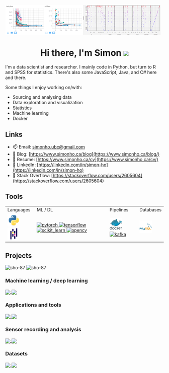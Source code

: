 <img src="images/training_plots.png" width="49%" align="center"/><img src="images/scatter.png" width="49%" align="center"/>

<h1 align="center">Hi there, I'm Simon <img src="https://media.giphy.com/media/hvRJCLFzcasrR4ia7z/giphy.gif" width="25px"></h1>

I'm a data scientist and researcher. I mainly code in Python, but turn to R and SPSS for statistics. There's also some JavaScript, Java, and C# here and there.

Some things I enjoy working on/with:

* Sourcing and analysing data
* Data exploration and visualization
* Statistics
* Machine learning
* Docker

## Links

* 📫 Email: simonho.ubc@gmail.com
* 📝 Blog: [https://www.simonho.ca/blog](https://www.simonho.ca/blog/)
* 📄 Resume: [https://www.simonho.ca/cv](https://www.simonho.ca/cv/)
* 🔷 LinkedIn: [https://linkedin.com/in/simon-ho](https://linkedin.com/in/simon-ho)
* 🔶 Stack Overflow: [https://stackoverflow.com/users/2605604](https://stackoverflow.com/users/2605604)

## Tools

<table width=90%>
  <tr>
    <td>Languages</td>
    <td>ML / DL</td>
    <td>Pipelines</td>
    <td>Databases</td>
  </tr>
  <tr>
    <td>
      <a href="https://www.python.org" target="_blank" rel="noreferrer"> <img src="https://raw.githubusercontent.com/devicons/devicon/master/icons/python/python-original.svg" alt="python" width="40" height="40"/> </a> <a href="https://pandas.pydata.org/" target="_blank" rel="noreferrer"> <img src="https://raw.githubusercontent.com/devicons/devicon/2ae2a900d2f041da66e950e4d48052658d850630/icons/pandas/pandas-original.svg" alt="pandas" width="40" height="40"/> </a>
    </td>
    <td>
      <a href="https://pytorch.org/" target="_blank" rel="noreferrer"> <img src="https://www.vectorlogo.zone/logos/pytorch/pytorch-icon.svg" alt="pytorch" width="40" height="40"/> </a> </a> <a href="https://www.tensorflow.org" target="_blank" rel="noreferrer"> <img src="https://www.vectorlogo.zone/logos/tensorflow/tensorflow-icon.svg" alt="tensorflow" width="40" height="40"/> </a> <a href="https://scikit-learn.org/" target="_blank" rel="noreferrer"> <img src="https://upload.wikimedia.org/wikipedia/commons/0/05/Scikit_learn_logo_small.svg" alt="scikit_learn" width="40" height="40"/> <a href="https://opencv.org/" target="_blank" rel="noreferrer"> <img src="https://www.vectorlogo.zone/logos/opencv/opencv-icon.svg" alt="opencv" width="40" height="40"/> </a>
    </td>
    <td>
      <a href="https://www.docker.com/" target="_blank" rel="noreferrer"> <img src="https://raw.githubusercontent.com/devicons/devicon/master/icons/docker/docker-original-wordmark.svg" alt="docker" width="40" height="40"/> </a> <a href="https://kafka.apache.org/" target="_blank" rel="noreferrer"> <img src="https://www.vectorlogo.zone/logos/apache_kafka/apache_kafka-icon.svg" alt="kafka" width="40" height="40"/> </a>
    </td>
    <td>
      <a href="https://www.mysql.com/" target="_blank" rel="noreferrer"> <img src="https://raw.githubusercontent.com/devicons/devicon/master/icons/mysql/mysql-original-wordmark.svg" alt="mysql" width="40" height="40"/> </a>
    </td>
  </tr>
</table>

## Projects

<img src="https://github-readme-stats.vercel.app/api?username=sho-87&show_icons=true&locale=en&hide=prs&count_private=true&theme=default&hide_border=True&include_all_commits=True" alt="sho-87" /> <img src="https://github-profile-trophy.vercel.app/?username=sho-87&rank=SECRET,SSS,SS,S,AAA,AA,A&theme=flat&margin-w=5&margin-h=4&no-frame=true&row=2&column=3" alt="sho-87" height="170"/>

### Machine learning / deep learning

<a href="https://github.com/sho-87/webcam-eye-tracker">
  <img align="center" src="https://github-readme-stats.vercel.app/api/pin/?username=sho-87&repo=webcam-eye-tracker&theme=swift&hide_border=True" width="49%"/>
</a> <a href="https://github.com/sho-87/python-machine-learning">
  <img align="center" src="https://github-readme-stats.vercel.app/api/pin/?username=sho-87&repo=python-machine-learning&theme=swift&hide_border=True" width="49%"/>
</a>

### Applications and tools

<a href="https://github.com/sho-87/cognitive-battery">
  <img align="center" src="https://github-readme-stats.vercel.app/api/pin/?username=sho-87&repo=cognitive-battery&theme=swift&hide_border=True" width="49%"/>
</a> <a href="https://github.com/sho-87/rok-talents">
  <img align="center" src="https://github-readme-stats.vercel.app/api/pin/?username=sho-87&repo=rok-talents&theme=swift&hide_border=True" width="49%"/>
</a>

### Sensor recording and analysis

<a href="https://github.com/sho-87/sensormotion">
  <img align="center" src="https://github-readme-stats.vercel.app/api/pin/?username=sho-87&repo=sensormotion&theme=swift&hide_border=True" width="49%"/>
</a> <a href="https://github.com/sho-87/sensor-record">
  <img align="center" src="https://github-readme-stats.vercel.app/api/pin/?username=sho-87&repo=sensor-record&theme=swift&hide_border=True" width="49%"/>
</a>

### Datasets

<a href="https://github.com/sho-87/rok-data">
  <img align="center" src="https://github-readme-stats.vercel.app/api/pin/?username=sho-87&repo=rok-data&theme=swift&hide_border=True" width="49%"/>
</a> <a href="https://github.com/sho-87/overwatch-ranked-data">
  <img align="center" src="https://github-readme-stats.vercel.app/api/pin/?username=sho-87&repo=overwatch-ranked-data&theme=swift&hide_border=True" width="49%"/>
</a>

